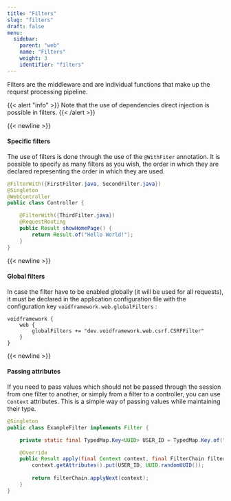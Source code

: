 ```yaml
---
title: "Filters"
slug: "filters"
draft: false
menu:
  sidebar:
    parent: "web"
    name: "Filters"
    weight: 3
    identifier: "filters"
---
```


Filters are the middleware and are individual functions that make up the request processing pipeline.

{{< alert "info" >}}
Note that the use of dependencies direct injection is possible in filters.
{{< /alert >}}


{{< newline >}}
#### Specific filters

The use of filters is done through the use of the `@WithFiter` annotation. It is possible to specify as many filters as you wish, the order in which they are declared representing the order in which they are used.

```java
@FilterWith({FirstFilter.java, SecondFilter.java})
@Singleton
@WebController
public class Controller {

    @FilterWith({ThirdFilter.java})
    @RequestRouting
    public Result showHomePage() {
        return Result.of("Hello World!");
    }
}
```



{{< newline >}}
#### Global filters

In case the filter have to be enabled globally (it will be used for all requests), it must be declared in the application configuration file with the configuration key `voidframework.web.globalFilters` :

```text
voidframework {
    web {
        globalFilters += "dev.voidframework.web.csrf.CSRFFilter"
    }
}
```



{{< newline >}}
#### Passing attributes

If you need to pass values which should not be passed through the session from one filter to another, or simply from a filter to a controller, you can use `Context` attributes. This is a simple way of passing values while maintaining their type.

```java
@Singleton
public class ExampleFilter implements Filter {

    private static final TypedMap.Key<UUID> USER_ID = TypedMap.Key.of("USER_ID");

    @Override
    public Result apply(final Context context, final FilterChain filterChain) {
        context.getAttributes().put(USER_ID, UUID.randomUUID());
        
        return filterChain.applyNext(context);
    }
}
```
